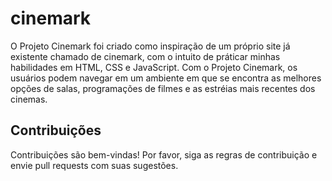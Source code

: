 # cinemark
O Projeto Cinemark foi criado como inspiração de um próprio site já existente chamado de cinemark, com o intuito de práticar minhas habilidades em HTML, CSS e JavaScript. Com o Projeto Cinemark, os usuários podem navegar em um ambiente em que se encontra as melhores opções de salas, programações de filmes e as estréias mais recentes dos cinemas.

## Contribuições
Contribuições são bem-vindas! Por favor, siga as regras de contribuição e envie pull requests com suas sugestões.
